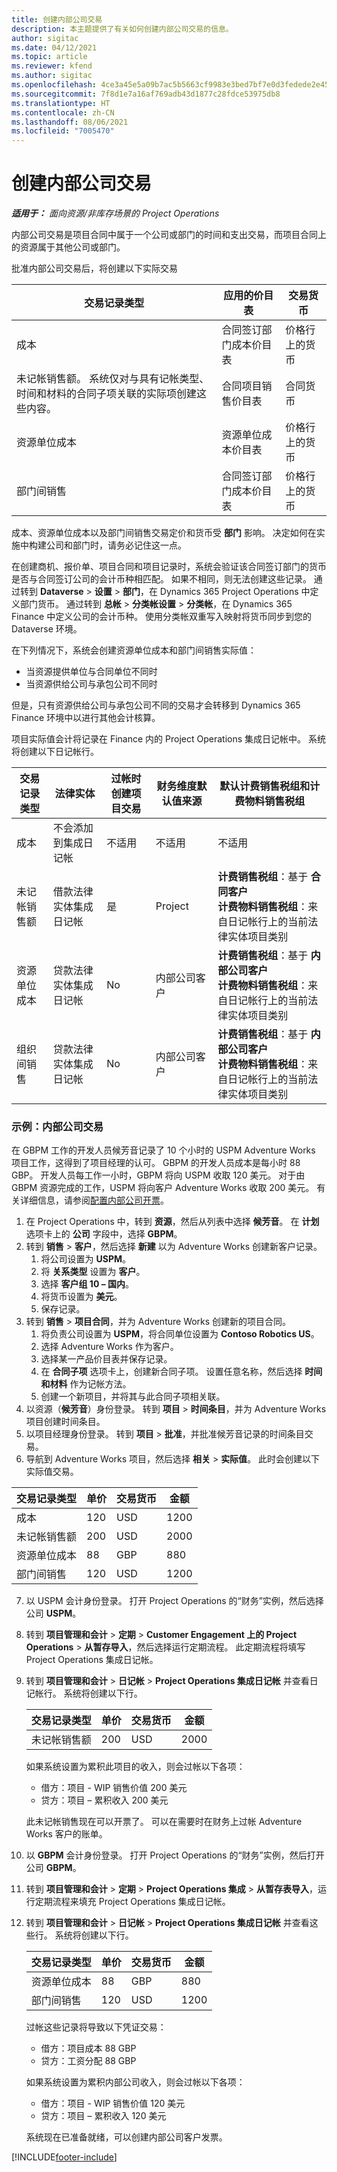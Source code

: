 ```yaml
---
title: 创建内部公司交易
description: 本主题提供了有关如何创建内部公司交易的信息。
author: sigitac
ms.date: 04/12/2021
ms.topic: article
ms.reviewer: kfend
ms.author: sigitac
ms.openlocfilehash: 4ce3a45e5a09b7ac5b5663cf9983e3bed7bf7e0d3fedede2e4524c51069a800b
ms.sourcegitcommit: 7f8d1e7a16af769adb43d1877c28fdce53975db8
ms.translationtype: HT
ms.contentlocale: zh-CN
ms.lasthandoff: 08/06/2021
ms.locfileid: "7005470"
---
```

# <a name="create-intercompany-transactions"></a>创建内部公司交易

_**适用于：** 面向资源/非库存场景的 Project Operations_

内部公司交易是项目合同中属于一个公司或部门的时间和支出交易，而项目合同上的资源属于其他公司或部门。

批准内部公司交易后，将创建以下实际交易

| **交易记录类型** | **应用的价目表** | **交易货币** |
| --- | --- | --- |
| 成本 | 合同签订部门成本价目表 | 价格行上的货币 |
| 未记帐销售额。 系统仅对与具有记帐类型、时间和材料的合同子项关联的实际项创建这些内容。 | 合同项目销售价目表 | 合同货币 |
| 资源单位成本 | 资源单位成本价目表 | 价格行上的货币 |
| 部门间销售 | 合同签订部门成本价目表 | 价格行上的货币 |

成本、资源单位成本以及部门间销售交易定价和货币受 **部门** 影响。 决定如何在实施中构建公司和部门时，请务必记住这一点。

在创建商机、报价单、项目合同和项目记录时，系统会验证该合同签订部门的货币是否与合同签订公司的会计币种相匹配。 如果不相同，则无法创建这些记录。 通过转到 **Dataverse** > **设置** > **部门**，在 Dynamics 365 Project Operations 中定义部门货币。 通过转到 **总帐** > **分类帐设置** > **分类帐**，在 Dynamics 365 Finance 中定义公司的会计币种。 使用分类帐双重写入映射将货币同步到您的 Dataverse 环境。

在下列情况下，系统会创建资源单位成本和部门间销售实际值：

  - 当资源提供单位与合同单位不同时
  - 当资源供给公司与承包公司不同时

但是，只有资源供给公司与承包公司不同的交易才会转移到 Dynamics 365 Finance 环境中以进行其他会计核算。

项目实际值会计将记录在 Finance 内的 Project Operations 集成日记帐中。 系统将创建以下日记帐行。

| **交易记录类型** | **法律实体** | **过帐时创建项目交易** | **财务维度默认值来源** | **默认计费销售税组和计费物料销售税组** |
| --- | --- | --- | --- | --- |
| 成本 | 不会添加到集成日记帐 | 不适用 | 不适用 | 不适用 |
| 未记帐销售额 | 借款法律实体集成日记帐 | 是 | Project | **计费销售税组**：基于 **合同客户** <br/> **计费物料销售税组**：来自日记帐行上的当前法律实体项目类别 |
| 资源单位成本 | 贷款法律实体集成日记帐 | No | 内部公司客户 | **计费销售税组**：基于 **内部公司客户** <br/> **计费物料销售税组**：来自日记帐行上的当前法律实体项目类别 |
| 组织间销售 | 贷款法律实体集成日记帐 | No | 内部公司客户 | **计费销售税组**：基于 **内部公司客户** <br/> **计费物料销售税组**：来自日记帐行上的当前法律实体项目类别 |

### <a name="example-intercompany-transactions"></a>示例：内部公司交易

在 GBPM 工作的开发人员候芳音记录了 10 个小时的 USPM Adventure Works 项目工作，这得到了项目经理的认可。 GBPM 的开发人员成本是每小时 88 GBP。 开发人员每工作一小时，GBPM 将向 USPM 收取 120 美元。 对于由 GBPM 资源完成的工作，USPM 将向客户 Adventure Works 收取 200 美元。 有关详细信息，请参阅[配置内部公司开票](configure-intercompany-invoicing.md)。

1. 在 Project Operations 中，转到 **资源**，然后从列表中选择 **候芳音**。 在 **计划** 选项卡上的 **公司** 字段中，选择 **GBPM**。
2. 转到 **销售** > **客户**，然后选择 **新建** 以为 Adventure Works 创建新客户记录。
    1. 将公司设置为 **USPM**。
    2. 将 **关系类型** 设置为 **客户**。
    3. 选择 **客户组 10 – 国内**。
    4. 将货币设置为 **美元**。
    5. 保存记录。
3. 转到 **销售** > **项目合同**，并为 Adventure Works 创建新的项目合同。
    1. 将负责公司设置为 **USPM**，将合同单位设置为 **Contoso Robotics US**。
    2. 选择 Adventure Works 作为客户。
    3. 选择某一产品价目表并保存记录。
    4. 在 **合同子项** 选项卡上，创建新合同子项。 设置任意名称，然后选择 **时间和材料** 作为记帐方法。
    5. 创建一个新项目，并将其与此合同子项相关联。
4. 以资源（**候芳音**）身份登录。 转到 **项目** > **时间条目**，并为 Adventure Works 项目创建时间条目。
5. 以项目经理身份登录。 转到 **项目** > **批准**，并批准候芳音记录的时间条目交易。
6. 导航到 Adventure Works 项目，然后选择 **相关** > **实际值**。 此时会创建以下实际值交易。

| **交易记录类型** | **单价** | **交易货币** | **金额** |
| --- | --- | --- | --- |
| 成本 | 120 | USD | 1200 |
| 未记帐销售额 | 200 | USD | 2000 |
| 资源单位成本 | 88 | GBP | 880 |
| 部门间销售 | 120 | USD | 1200 |

7. 以 USPM 会计身份登录。 打开 Project Operations 的“财务”实例，然后选择公司 **USPM**。 
8. 转到 **项目管理和会计** > **定期** > **Customer Engagement 上的 Project Operations** > **从暂存导入**，然后选择运行定期流程。 此定期流程将填写 Project Operations 集成日记帐。
9. 转到 **项目管理和会计** > **日记帐** > **Project Operations 集成日记帐** 并查看日记帐行。 系统将创建以下行。

    | **交易记录类型** | **单价** | **交易货币** | **金额** |
    | --- | --- | --- | --- |
    | 未记帐销售额 | 200 | USD | 2000 |

    如果系统设置为累积此项目的收入，则会过帐以下各项：

    - 借方：项目 - WIP 销售价值 200 美元
    - 贷方：项目 – 累积收入 200 美元

    此未记帐销售现在可以开票了。 可以在需要时在财务上过帐 Adventure Works 客户的账单。

10. 以 **GBPM** 会计身份登录。 打开 Project Operations 的“财务”实例，然后打开公司 **GBPM**。 
11. 转到 **项目管理和会计** > **定期** > **Project Operations 集成** > **从暂存表导入**，运行定期流程来填充 Project Operations 集成日记帐。
12. 转到 **项目管理和会计** > **日记帐** > **Project Operations 集成日记帐** 并查看这些行。 系统将创建以下行。

    | **交易记录类型** | **单价** | **交易货币** | **金额** |
    | --- | --- | --- | --- |
    | 资源单位成本 | 88 | GBP | 880 |
    | 部门间销售 | 120 | USD | 1200 |

    过帐这些记录将导致以下凭证交易：

    - 借方：项目成本 88 GBP
    - 贷方：工资分配 88 GBP

    如果系统设置为累积内部公司收入，则会过帐以下各项：

    - 借方：项目 - WIP 销售价值 120 美元
    - 贷方：项目 – 累积收入 120 美元

    系统现在已准备就绪，可以创建内部公司客户发票。


[!INCLUDE[footer-include](../includes/footer-banner.md)]
